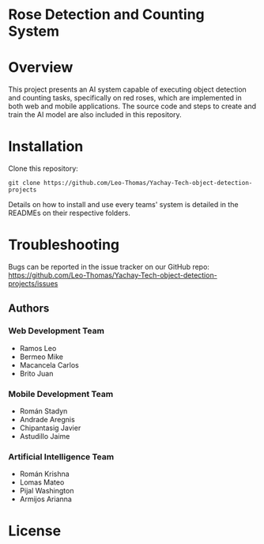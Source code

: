 # Rose Detection and Counting System 
[//]: # "Midterm project for the subject of Software Engineering at Yachay Tech University. "

# Overview
This project presents an AI system capable of executing object detection and counting tasks, specifically on red roses, which are implemented in both web and mobile applications. The source code and steps to create and train the AI model are also included in this repository.

# Installation
Clone this repository:
```
git clone https://github.com/Leo-Thomas/Yachay-Tech-object-detection-projects
```
Details on how to install and use every teams' system is detailed in the READMEs on their respective folders.

# Troubleshooting
Bugs can be reported in the issue tracker on our GitHub repo: https://github.com/Leo-Thomas/Yachay-Tech-object-detection-projects/issues

## Authors

### Web Development Team

* Ramos Leo
* Bermeo Mike
* Macancela Carlos
* Brito Juan

### Mobile Development Team

* Román Stadyn
* Andrade Aregnis
* Chipantasig Javier
* Astudillo Jaime

### Artificial Intelligence Team
* Román Krishna
* Lomas Mateo
* Pijal Washington
* Armijos Arianna

# License
